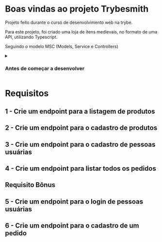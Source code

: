 # Boas vindas ao projeto Trybesmith

  Projeto feito durante o curso de desenvolvimento web na trybe.

  Para este projeto, foi criado uma loja de itens medievais, no formato de uma API, utilizando Typescript.

  Seguindo o modelo MSC (Models, Service e Controllers)

<details>
  <summary>
    <h3>
      Antes de começar a desenvolver
    </h3>
    </summary>

  1. Clone o repositório

  - `git clone https://github.com/mabiiak/trybesmith.git`.
  - Entre na pasta do repositório que você acabou de clonar:
    - `cd trybesmith`

  2. Instale as dependências

  - `npm install`

  3. Crie uma branch a partir da branch `main`

  - Verifique se você está na branch `main`
    - Exemplo: `git branch`
  - Se você não estiver, mude para a branch `main`
    - Exemplo: `git checkout main`
  - Agora crie uma branch à qual você vai submeter os `commits` do seu projeto
    - Você deve criar uma branch no seguinte formato: `nome-de-usuario-nome-do-projeto`
    - Exemplo: `git checkout -b nome-trybesmith`
 
  4. Adicione as mudanças ao _stage_ do Git e faça um `commit`

  - Adicione o novo arquivo ao _stage_ do Git
      - Exemplo:
        - `git add .`
  - Faça o `commit` inicial
      - Exemplo:
        - `git commit -m 'descrição commit'`

  5. Adicione a sua branch com o novo `commit` ao repositório remoto

  - Usando o exemplo anterior: `git push -u origin nome-trybesmith`

  6. Crie um novo `Pull Request` _(PR)_

  - Vá até a página de _Pull Requests_ do [repositório no GitHub](https://github.com/mabiiak/trybesmith/pulls)
  - Clique no botão verde _"New pull request"_
  - Clique na caixa de seleção _"Compare"_ e escolha a sua branch **com atenção**
  - Clique no botão verde _"Create pull request"_
  - Adicione uma descrição para o _Pull Request_ e clique no botão verde _"Create pull request"_
  - Volte até a [página de _Pull Requests_ do repositório](https://github.com/mabiiak/trybesmith/pulls) e confira que o seu _Pull Request_ está criado
  
</details>

# Requisitos

## 1 - Crie um endpoint para a listagem de produtos

## 2 - Crie um endpoint para o cadastro de produtos

## 3 - Crie um endpoint para o cadastro de pessoas usuárias

## 4 - Crie um endpoint para listar todos os pedidos

## Requisito Bônus

## 5 - Crie um endpoint para o login de pessoas usuárias

## 6 - Crie um endpoint para o cadastro de um pedido
